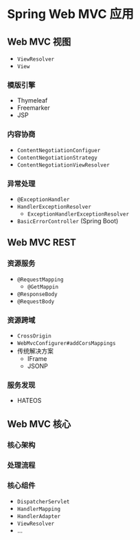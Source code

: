 # Spring Web MVC 应用

## Web MVC 视图

* `ViewResolver`
* `View`

### 模版引擎

* Thymeleaf
* Freemarker
* JSP

### 内容协商

* `ContentNegotiationConfiguer`
* `ContentNegotiationStrategy`
* `ContentNegotiationViewResolver`

### 异常处理

* `@ExceptionHandler`
* `HandlerExceptionResolver`
  * `ExceptionHandlerExceptionResolver`
* `BasicErrorController` \(Spring Boot\)

## Web MVC REST

### 资源服务

* `@RequestMapping`
  * `@GetMappin`
* `@ResponseBody`
* `@RequestBody`

### 资源跨域

* `CrossOrigin`
* `WebMvcConfigurer#addCorsMappings`
* 传统解决方案
  * IFrame
  * JSONP

### 服务发现

* HATEOS

## Web MVC 核心

### 核心架构

### 处理流程

### 核心组件

* `DispatcherServlet`
* `HandlerMapping`
* `HandlerAdapter`
* `ViewResolver`
* ...

